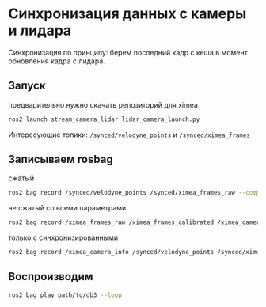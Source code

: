 # Синхронизация данных с камеры и лидара 

Синхронизация по принципу: берем последний кадр с кеша в момент обновления кадра с лидара. 

## Запуск

предварительно нужно скачать репозиторий для ximea

```bash 
ros2 launch stream_camera_lidar lidar_camera_launch.py 
```

Интересующие топики: `/synced/velodyne_points` и `/synced/ximea_frames`


## Записываем rosbag

сжатый

```bash
ros2 bag record /synced/velodyne_points /synced/ximea_frames_raw --compression-mode message --compression-format zstd
```

не сжатый со всеми параметрами 

```bash
ros2 bag record /ximea_frames_raw /ximea_frames_calibrated /ximea_camera_info /velodyne_points /synced/velodyne_points /synced/ximea_frames_raw /tf_static
```

только с синхронизированными 
```bash
ros2 bag record /ximea_camera_info /synced/velodyne_points /synced/ximea_frames_raw /tf_static
```

## Воспроизводим 

```bash 
ros2 bag play path/to/db3 --loop
```